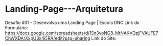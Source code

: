 # Landing-Page---Arquitetura
Desafio #01 - Desenvolva uma Landing Page | Escola DNC
Link do Formulário: https://docs.google.com/spreadsheets/d/1Sn3voNG8_MtNAKVQpjFVAUFE7ChWXDArXxpU3x4i5RA/edit?usp=sharing
Link do Site: 
